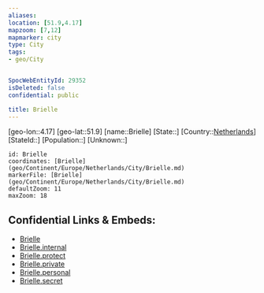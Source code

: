 ```yaml
---
aliases: 
location: [51.9,4.17]
mapzoom: [7,12] 
mapmarker: city 
type: City
tags:
- geo/City


SpocWebEntityId: 29352
isDeleted: false
confidential: public

title: Brielle
---
```

[geo-lon::4.17]
[geo-lat::51.9]
[name::Brielle]
[State::]
[Country::[Netherlands](geo/Continent/Europe/Netherlands.md)]
[StateId::]
[Population::]
[Unknown::]


```leaflet
id: Brielle
coordinates: [Brielle](geo/Continent/Europe/Netherlands/City/Brielle.md)
markerFile: [Brielle](geo/Continent/Europe/Netherlands/City/Brielle.md)
defaultZoom: 11 
maxZoom: 18
```


## Confidential Links & Embeds: 
- [Brielle](../../../../../../_public/geo/Continent/Europe/Netherlands/City/Brielle.md) 
- [Brielle.internal](../../../../../../_internal/geo/Continent/Europe/Netherlands/City/Brielle.internal.md) 
- [Brielle.protect](../../../../../../_protect/geo/Continent/Europe/Netherlands/City/Brielle.protect.md) 
- [Brielle.private](../../../../../../_private/geo/Continent/Europe/Netherlands/City/Brielle.private.md) 
- [Brielle.personal](../../../../../../_personal/geo/Continent/Europe/Netherlands/City/Brielle.personal.md) 
- [Brielle.secret](../../../../../../_secret/geo/Continent/Europe/Netherlands/City/Brielle.secret.md) 

